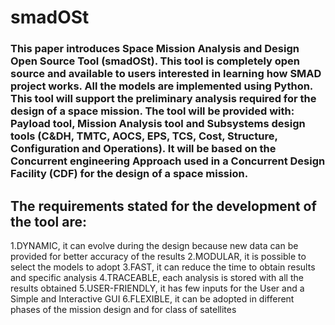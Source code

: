 # smadOSt
### This paper introduces Space Mission Analysis and Design Open Source Tool  (smadOSt).  This  tool  is  completely  open  source and  available  to users  interested  in learning  how  SMAD  project  works.   All  the  models  are  implemented using Python. This tool will support the preliminary analysis required for the design of a space mission. The tool will be provided with:  Payload tool, Mission Analysis tool  and  Subsystems  design  tools  (C&DH, TMTC, AOCS, EPS, TCS, Cost, Structure,  Configuration and  Operations). It will be based on the Concurrent engineering Approach used in a Concurrent Design Facility (CDF) for the design of a space mission.

## The requirements stated for the development of the tool are:
1.DYNAMIC, it can evolve during the design because new data can be provided for better accuracy of the results
2.MODULAR, it is possible to select the models to adopt
3.FAST, it can reduce the time to obtain results and specific analysis
4.TRACEABLE, each analysis is stored with all the results obtained
5.USER-FRIENDLY, it has few inputs for the User and a Simple and Interactive GUI
6.FLEXIBLE, it can be adopted in different phases of the mission design and for class of satellites
